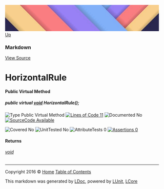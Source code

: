 ![](../Content/LDoc-banner-small.png "")
[Up](Markdown.md)

### Markdown
[View Source](../Markdown/Markdown.cs)

# HorizontalRule

#### Public Virtual Method

##### public virtual <a href="https://msdn.microsoft.com/en-us/library/system.void.aspx" alt="">void</a> HorizontalRule();

![Type Public Virtual Method](http://b.repl.ca/v1/Type-Public%20Virtual%20Method-blue.png "") [![Lines of Code 11](http://b.repl.ca/v1/Lines%20of%20Code-11-blue.png "")](../Markdown/Markdown.cs#L72)    ![Documented No](http://b.repl.ca/v1/Documented-No-red.png "") [![SourceCode Available](http://b.repl.ca/v1/SourceCode-Available-brightgreen.png "")](../Markdown/Markdown.cs#L72)

![Covered No](http://b.repl.ca/v1/Covered-No-red.png "") ![UnitTested No](http://b.repl.ca/v1/UnitTested-No-lightgrey.png "") ![AttributeTests 0](http://b.repl.ca/v1/AttributeTests-0-lightgrey.png "") [![Assertions 0](http://b.repl.ca/v1/Assertions-0-lightgrey.png "")](../Markdown/Markdown.cs)

#### Returns

###### [void](https://msdn.microsoft.com/en-us/library/system.void.aspx)



---

Copyright 2016 &copy; [Home](../../README.md) [Table of Contents](../../TableOfContents.md)

This markdown was generated by [LDoc](https://github.com/CodeSingularity/LDoc), powered by [LUnit](https://github.com/CodeSingularity/LUnit), [LCore](https://github.com/CodeSingularity/LCore)
